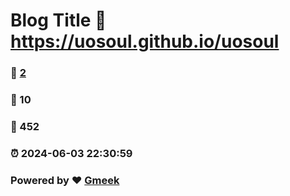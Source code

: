 # Blog Title :link: https://uosoul.github.io/uosoul 
### :page_facing_up: [2](https://uosoul.github.io/uosoul/tag.html) 
### :speech_balloon: 10 
### :hibiscus: 452 
### :alarm_clock: 2024-06-03 22:30:59 
### Powered by :heart: [Gmeek](https://github.com/Meekdai/Gmeek)
